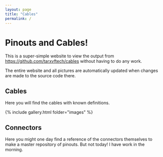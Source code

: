 ```yaml
---
layout: page
title: "Cables"
permalink: /
---
```


# Pinouts and Cables!

This is a super-simple website to view the output from 
https://github.com/tarxvftech/cables without having to do any work.

The entire website and all pictures are automatically updated when
changes are made to the source code there.

## Cables

Here you will find the cables with known definitions.

{% include gallery.html folder="images" %}

## Connectors

Here you might one day find a reference of the connectors themselves
to make a master repository of pinouts. But not today! I have work in
the morning.
